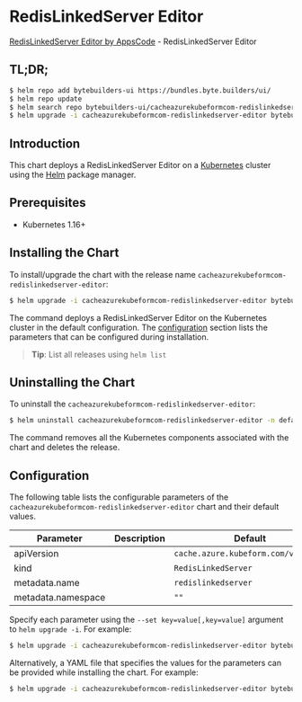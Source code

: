 # RedisLinkedServer Editor

[RedisLinkedServer Editor by AppsCode](https://byte.builders) - RedisLinkedServer Editor

## TL;DR;

```bash
$ helm repo add bytebuilders-ui https://bundles.byte.builders/ui/
$ helm repo update
$ helm search repo bytebuilders-ui/cacheazurekubeformcom-redislinkedserver-editor --version=v0.4.16
$ helm upgrade -i cacheazurekubeformcom-redislinkedserver-editor bytebuilders-ui/cacheazurekubeformcom-redislinkedserver-editor -n default --create-namespace --version=v0.4.16
```

## Introduction

This chart deploys a RedisLinkedServer Editor on a [Kubernetes](http://kubernetes.io) cluster using the [Helm](https://helm.sh) package manager.

## Prerequisites

- Kubernetes 1.16+

## Installing the Chart

To install/upgrade the chart with the release name `cacheazurekubeformcom-redislinkedserver-editor`:

```bash
$ helm upgrade -i cacheazurekubeformcom-redislinkedserver-editor bytebuilders-ui/cacheazurekubeformcom-redislinkedserver-editor -n default --create-namespace --version=v0.4.16
```

The command deploys a RedisLinkedServer Editor on the Kubernetes cluster in the default configuration. The [configuration](#configuration) section lists the parameters that can be configured during installation.

> **Tip**: List all releases using `helm list`

## Uninstalling the Chart

To uninstall the `cacheazurekubeformcom-redislinkedserver-editor`:

```bash
$ helm uninstall cacheazurekubeformcom-redislinkedserver-editor -n default
```

The command removes all the Kubernetes components associated with the chart and deletes the release.

## Configuration

The following table lists the configurable parameters of the `cacheazurekubeformcom-redislinkedserver-editor` chart and their default values.

|     Parameter      | Description |                    Default                     |
|--------------------|-------------|------------------------------------------------|
| apiVersion         |             | <code>cache.azure.kubeform.com/v1alpha1</code> |
| kind               |             | <code>RedisLinkedServer</code>                 |
| metadata.name      |             | <code>redislinkedserver</code>                 |
| metadata.namespace |             | <code>""</code>                                |


Specify each parameter using the `--set key=value[,key=value]` argument to `helm upgrade -i`. For example:

```bash
$ helm upgrade -i cacheazurekubeformcom-redislinkedserver-editor bytebuilders-ui/cacheazurekubeformcom-redislinkedserver-editor -n default --create-namespace --version=v0.4.16 --set apiVersion=cache.azure.kubeform.com/v1alpha1
```

Alternatively, a YAML file that specifies the values for the parameters can be provided while
installing the chart. For example:

```bash
$ helm upgrade -i cacheazurekubeformcom-redislinkedserver-editor bytebuilders-ui/cacheazurekubeformcom-redislinkedserver-editor -n default --create-namespace --version=v0.4.16 --values values.yaml
```

